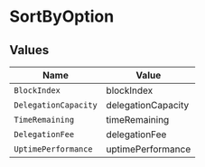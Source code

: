 # SortByOption


## Values

| Name                 | Value                |
| -------------------- | -------------------- |
| `BlockIndex`         | blockIndex           |
| `DelegationCapacity` | delegationCapacity   |
| `TimeRemaining`      | timeRemaining        |
| `DelegationFee`      | delegationFee        |
| `UptimePerformance`  | uptimePerformance    |